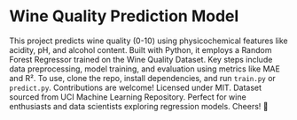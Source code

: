 # Wine Quality Prediction Model

This project predicts wine quality (0-10) using physicochemical features like acidity, pH, and alcohol content. Built with Python, it employs a Random Forest Regressor trained on the Wine Quality Dataset. Key steps include data preprocessing, model training, and evaluation using metrics like MAE and R². To use, clone the repo, install dependencies, and run `train.py` or `predict.py`. Contributions are welcome! Licensed under MIT. Dataset sourced from UCI Machine Learning Repository. Perfect for wine enthusiasts and data scientists exploring regression models. Cheers! 🍷
